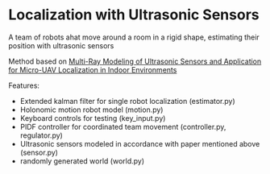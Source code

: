 # Localization with Ultrasonic Sensors

A team of robots ahat move around a room in a rigid shape, estimating their position with ultrasonic sensors

Method based on [Multi-Ray Modeling of Ultrasonic Sensors and Application for Micro-UAV Localization in Indoor Environments](https://www.ncbi.nlm.nih.gov/pmc/articles/PMC6514676/#FD3-sensors-19-01770)

Features:

* Extended kalman filter for single robot localization (estimator.py)
* Holonomic motion robot model (motion.py)
* Keyboard controls for testing (key_input.py)
* PIDF controller for coordinated team movement (controller.py, regulator.py)
* Ultrasonic sensors modeled in accordance with paper mentioned above (sensor.py)
* randomly generated world (world.py)

